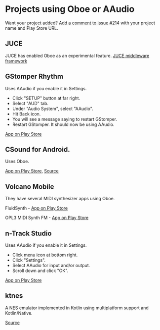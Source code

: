 # Projects using Oboe or AAudio

Want your project added? [Add a comment to issue #214](https://github.com/google/oboe/issues/214) with 
your project name and Play Store URL. 

## JUCE
JUCE has enabled Oboe as an experimental feature.
[JUCE middleware framework](https://juce.com/)

## GStomper Rhythm
Uses AAudio if you enable it in Settings.
- Click "SETUP" button at far right.
- Select "AUD" tab.
- Under "Audio System", select "AAudio".
- Hit Back icon.
- You will see a message saying to restart GStomper.
- Restart GStomper. It should now be using AAudio.

[App on Play Store](https://play.google.com/store/apps/details?id=com.planeth.rhythm)

## CSound for Android.
Uses Oboe.

[App on Play Store](https://play.google.com/store/apps/details?id=com.csounds.Csound6),
[Source](https://github.com/gogins/csound-extended/blob/develop/CsoundForAndroid/CsoundAndroid/jni/csound_oboe.hpp)

## Volcano Mobile
They have several MIDI synthesizer apps using Oboe.

FluidSynth - [App on Play Store](https://play.google.com/store/apps/details?id=net.volcanomobile.fluidsynthmidi)

OPL3 MIDI Synth FM - [App on Play Store](https://play.google.com/store/apps/details?id=net.volcanomobile.opl3midisynth)

## n-Track Studio
Uses AAudio if you enable it in Settings.
- Click menu icon at bottom right.
- Click "Settings".
- Select AAudio for input and/or output.
- Scroll down and click "OK".

[App on Play Store](https://play.google.com/store/apps/details?id=com.ntrack.studio.demo)

## ktnes
A NES emulator implemented in Kotlin using multiplatform support and Kotlin/Native.

[Source](https://github.com/felipecsl/ktnes)
